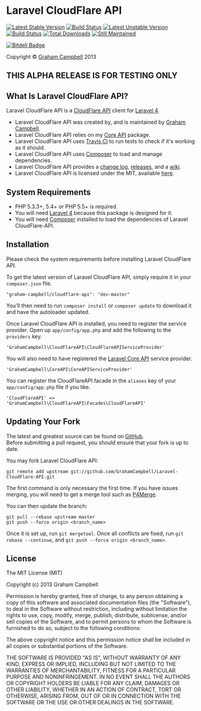 Laravel CloudFlare API
======================


[![Latest Stable Version](https://poser.pugx.org/graham-campbell/cloudflare-api/v/stable.png)](https://packagist.org/packages/graham-campbell/cloudflare-api)
[![Build Status](https://travis-ci.org/GrahamCampbell/Laravel-CloudFlare-API.png?branch=master)](https://travis-ci.org/GrahamCampbell/Laravel-CloudFlare-API)
[![Latest Unstable Version](https://poser.pugx.org/graham-campbell/cloudflare-api/v/unstable.png)](https://packagist.org/packages/graham-campbell/cloudflare-api)
[![Build Status](https://travis-ci.org/GrahamCampbell/Laravel-CloudFlare-API.png?branch=develop)](https://travis-ci.org/GrahamCampbell/Laravel-CloudFlare-API)
[![Total Downloads](https://poser.pugx.org/graham-campbell/cloudflare-api/downloads.png)](https://packagist.org/packages/graham-campbell/cloudflare-api)
[![Still Maintained](http://stillmaintained.com/GrahamCampbell/Laravel-CloudFlare-API.png)](http://stillmaintained.com/GrahamCampbell/Laravel-CloudFlare-API)


[![Bitdeli Badge](https://d2weczhvl823v0.cloudfront.net/GrahamCampbell/laravel-cloudflare-api/trend.png)](https://bitdeli.com/free "Bitdeli Badge")


Copyright © [Graham Campbell](https://github.com/GrahamCampbell) 2013  


## THIS ALPHA RELEASE IS FOR TESTING ONLY


## What Is Laravel CloudFlare API?

Laravel CloudFlare API is a [CloudFlare API](https://www.cloudflare.com/docs/client-api.html) client for [Laravel 4](http://laravel.com).  

* Laravel CloudFlare API was created by, and is maintained by [Graham Campbell](https://github.com/GrahamCampbell).  
* Laravel CloudFlare API relies on my [Core API](https://github.com/GrahamCampbell/Laravel-Core-API) package.  
* Laravel CloudFlare API uses [Travis CI](https://travis-ci.org/GrahamCampbell/Laravel-CloudFlare-API) to run tests to check if it's working as it should.  
* Laravel CloudFlare API uses [Composer](https://getcomposer.org) to load and manage dependencies.  
* Laravel CloudFlare API provides a [change log](https://github.com/GrahamCampbell/Laravel-CloudFlare-API/blob/master/CHANGELOG.md), [releases](https://github.com/GrahamCampbell/Laravel-CloudFlare-API/releases), and a [wiki](https://github.com/GrahamCampbell/Laravel-CloudFlare-API/wiki).  
* Laravel CloudFlare API is licensed under the MIT, available [here](https://github.com/GrahamCampbell/Laravel-CloudFlare-API/blob/master/LICENSE.md).  


## System Requirements

* PHP 5.3.3+, 5.4+ or PHP 5.5+ is required.
* You will need [Laravel 4](http://laravel.com) because this package is designed for it.  
* You will need [Composer](https://getcomposer.org) installed to load the dependencies of Laravel CloudFlare-API.  


## Installation

Please check the system requirements before installing Laravel CloudFlare API.  

To get the latest version of Laravel CloudFlare API, simply require it in your `composer.json` file.

`"graham-campbell/cloudflare-api": "dev-master"`

You'll then need to run `composer install` or `composer update` to download it and have the autoloader updated.

Once Laravel CloudFlare API is installed, you need to register the service provider. Open up `app/config/app.php` and add the following to the `providers` key.

`'GrahamCampbell\CloudFlareAPI\CloudFlareAPIServiceProvider'`

You will also need to have registered the [Laravel Core API](https://github.com/GrahamCampbell/Laravel-Core-API) service provider.

`'GrahamCampbell\CoreAPI\CoreAPIServiceProvider'`

You can register the CloudFlareAPI facade in the `aliases` key of your `app/config/app.php` file if you like.

`'CloudFlareAPI' => 'GrahamCampbell\CloudFlareAPI\Facades\CloudFlareAPI'`


## Updating Your Fork

The latest and greatest source can be found on [GitHub](https://github.com/GrahamCampbell/Laravel-CloudFlare-API).  
Before submitting a pull request, you should ensure that your fork is up to date.  

You may fork Laravel CloudFlare API:  

    git remote add upstream git://github.com/GrahamCampbell/Laravel-CloudFlare-API.git

The first command is only necessary the first time. If you have issues merging, you will need to get a merge tool such as [P4Merge](http://perforce.com/product/components/perforce_visual_merge_and_diff_tools).  

You can then update the branch:  

    git pull --rebase upstream master
    git push --force origin <branch_name>

Once it is set up, run `git mergetool`. Once all conflicts are fixed, run `git rebase --continue`, and `git push --force origin <branch_name>`.  


## License

The MIT License (MIT)

Copyright (c) 2013 Graham Campbell

Permission is hereby granted, free of charge, to any person obtaining a copy
of this software and associated documentation files (the "Software"), to deal
in the Software without restriction, including without limitation the rights
to use, copy, modify, merge, publish, distribute, sublicense, and/or sell
copies of the Software, and to permit persons to whom the Software is
furnished to do so, subject to the following conditions:

The above copyright notice and this permission notice shall be included in
all copies or substantial portions of the Software.

THE SOFTWARE IS PROVIDED "AS IS", WITHOUT WARRANTY OF ANY KIND, EXPRESS OR
IMPLIED, INCLUDING BUT NOT LIMITED TO THE WARRANTIES OF MERCHANTABILITY,
FITNESS FOR A PARTICULAR PURPOSE AND NONINFRINGEMENT. IN NO EVENT SHALL THE
AUTHORS OR COPYRIGHT HOLDERS BE LIABLE FOR ANY CLAIM, DAMAGES OR OTHER
LIABILITY, WHETHER IN AN ACTION OF CONTRACT, TORT OR OTHERWISE, ARISING FROM,
OUT OF OR IN CONNECTION WITH THE SOFTWARE OR THE USE OR OTHER DEALINGS IN
THE SOFTWARE.
